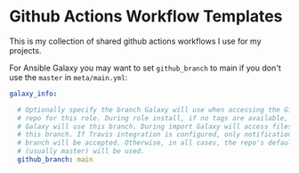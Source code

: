 # Github Actions Workflow Templates

This is my collection of shared github actions workflows I use for my projects.

For Ansible Galaxy you may want to set `github_branch` to main if you don't use the `master` in `meta/main.yml`:

```yaml
galaxy_info:

  # Optionally specify the branch Galaxy will use when accessing the GitHub
  # repo for this role. During role install, if no tags are available,
  # Galaxy will use this branch. During import Galaxy will access files on
  # this branch. If Travis integration is configured, only notifications for this
  # branch will be accepted. Otherwise, in all cases, the repo's default branch
  # (usually master) will be used.
  github_branch: main
```
